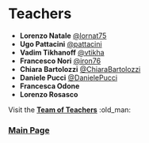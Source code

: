 # Teachers

- **Lorenzo Natale** [@lornat75](https://github.com/lornat75)
- **Ugo Pattacini** [@pattacini](https://github.com/pattacini)
- **Vadim Tikhanoff** [@vtikha](https://github.com/vtikha)
- **Francesco Nori** [@iron76](https://github.com/iron76)
- **Chiara Bartolozzi** [@ChiaraBartolozzi](https://github.com/ChiaraBartolozzi)
- **Daniele Pucci** [@DanielePucci](https://github.com/DanielePucci)
- **Francesca Odone**
- **Lorenzo Rosasco**

Visit the [**Team of Teachers**](https://github.com/orgs/vvv-school/teams/vvv17-students) :old_man:

### [Main Page](./README.md)
